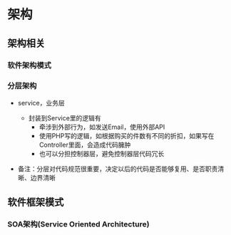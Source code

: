 # 架构

## 架构相关
### 软件架构模式


### 分层架构
- service，业务层
    - 封装到Service里的逻辑有
        - 牵涉到外部行为，如发送Email，使用外部API
        - 使用PHP写的逻辑，如根据购买的件数有不同的折扣，如果写在Controller里面，会造成代码臃肿
        - 也可以分担控制器层，避免控制器层代码冗长

- 备注：分层对代码规范很重要，决定以后的代码是否能够复用、是否职责清晰、边界清晰


## 软件框架模式
### SOA架构(Service Oriented Architecture)
